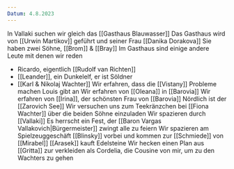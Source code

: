 ```yaml
---
Datum: 4.8.2023
---
```

In Vallaki suchen wir gleich das [[Gasthaus Blauwasser]]
Das Gasthaus wird von [[Urwin Martikov]] geführt und seiner Frau [[Danika Dorakova]]
Sie haben zwei Söhne, [[Brom]] & [[Bray]]
Im Gasthaus sind einige andere Leute mit denen wir reden
- Ricardo, eigentlich [[Rudolf van Richten]]
- [[Leander]], ein Dunkelelf, er ist Söldner
- [[Karl & Nikolaj Wachter]]
Wir erfahren, dass die [[Vistany]] Probleme machen
Louis gibt an
Wir erfahren von [[OIeana]] in [[Barovia]]
Wir erfahren von [[Irina]], der schönsten Frau von [[Barovia]]
Nördlich ist der [[Zarovich See]]
Wir versuchen uns zum Teekränzchen bei [[Fiona Wachter]] über die beiden Söhne einzuladen
Wir spazieren durch [[Vallaki]]
Es herrscht ein Fest, der [[Baron Vargas Vallakovich|Bürgermeister]] zwingt alle zu feiern
Wir spazieren am Spielzeuggeschäft [[Blinsky]] vorbei und kommen zur [[Schmiede]] von [[Mirabel]]
[[Arasek]] kauft Edelsteine
Wir hecken einen Plan aus [[Gritta]] zur verkleiden als Cordelia, die Cousine von mir, um zu den Wachters zu gehen